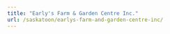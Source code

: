 ```yaml
---
title: "Early's Farm & Garden Centre Inc."
url: /saskatoon/earlys-farm-and-garden-centre-inc/
---
```

